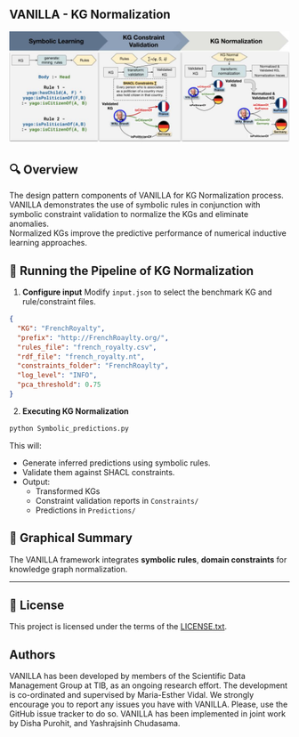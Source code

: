 ## VANILLA - KG Normalization
![Graphical Abstract](images/DesignPatterna.jpg)
## 🔍 Overview

The design pattern components of VANILLA for KG Normalization process. <br>
VANILLA demonstrates the use of symbolic rules in conjunction with symbolic constraint validation to
normalize the KGs and eliminate anomalies. <br>
Normalized KGs improve the predictive performance of numerical inductive learning approaches.

## 🚀 Running the Pipeline of KG Normalization

1. **Configure input**
   Modify `input.json` to select the benchmark KG and rule/constraint files.
```json
{
  "KG": "FrenchRoyalty",
  "prefix": "http://FrenchRoaylty.org/",
  "rules_file": "french_royalty.csv",
  "rdf_file": "french_royalty.nt",
  "constraints_folder": "FrenchRoaylty",
  "log_level": "INFO",
  "pca_threshold": 0.75
}
```
2. **Executing KG Normalization**

```python
python Symbolic_predictions.py
```

This will:
- Generate inferred predictions using symbolic rules.
- Validate them against SHACL constraints.
- Output:
  - Transformed KGs
  - Constraint validation reports in `Constraints/`
  - Predictions in `Predictions/`

## 🧠 Graphical Summary

The VANILLA framework integrates **symbolic rules**, **domain constraints** for knowledge graph normalization. <br>

---

## 📄 License

This project is licensed under the terms of the [LICENSE.txt](LICENSE.txt).

## Authors
VANILLA has been developed by members of the Scientific Data Management Group at TIB, as an ongoing research effort.
The development is co-ordinated and supervised by Maria-Esther Vidal.
We strongly encourage you to report any issues you have with VANILLA.
Please, use the GitHub issue tracker to do so.
VANILLA has been implemented in joint work by Disha Purohit, and Yashrajsinh Chudasama.

